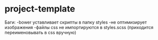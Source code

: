 # project-template
Баги:
  -bower уставливает скрипты в папку styles
  -не оптимизирует изображения
  -файлы css не импортируются в styles.scss (приходится переименовывать в css вручную)
